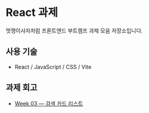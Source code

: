 # React 과제

멋쟁이사자처럼 프론트엔드 부트캠프 과제 모음 저장소입니다.

## 사용 기술

- React / JavaScript / CSS / Vite

## 과제 회고

- [Week 03 — 검색 카드 리스트](./react-week3/README.md)
